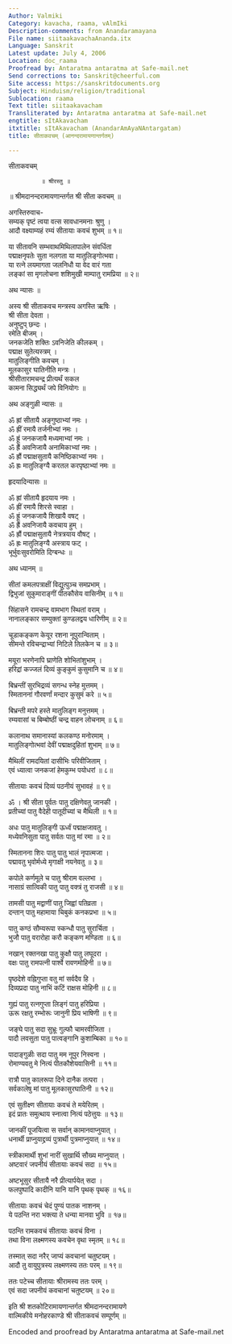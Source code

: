 ```yaml
---
Author: Valmiki
Category: kavacha, raama, vAlmIki
Description-comments: from Anandaramayana
File name: siitaakavachaAnanda.itx
Language: Sanskrit
Latest update: July 4, 2006
Location: doc_raama
Proofread by: Antaratma antaratma at Safe-mail.net
Send corrections to: Sanskrit@cheerful.com
Site access: https://sanskritdocuments.org
Subject: Hinduism/religion/traditional
Sublocation: raama
Text title: siitaakavacham
Transliterated by: Antaratma antaratma at Safe-mail.net
engtitle: sItAkavacham
itxtitle: sItAkavacham (AnandarAmAyaNAntargatam)
title: सीताकवचम् (आनन्दरामायणान्तर्गतम्)

---
```

  
 सीताकवचम्   
  
             ॥ श्रीरस्तु ॥  
  
॥ श्रीमदानन्दरामायणान्तर्गत श्री सीता कवचम् ॥  
  
अगस्तिरुवाच-  
सम्यक् पृष्टं त्वया वत्स सावधानमनाः श्रुणु ।  
आदौ वक्ष्याम्यहं रम्यं सीतायाः कवचं शुभम् ॥ १॥  
  
या सीतावनि सम्भवाथमिथिलापालेन संवर्धिता  
पद्माक्षनृपतेः सुता नलगता या मातुलिङ्गोत्भवा।  
या रत्ने लयमागता जलनिधौ या वेद  वारं गता  
लङ्कां सा मृगलोचना शशिमुखी माम्पातु रामप्रिया ॥ २॥  
  
अथ न्यासः ॥  
  
अस्य श्री सीताकवच मन्त्रस्य अगस्ति ऋषिः ।  
श्री सीता देवता ।  
अनुष्टुप् छन्दः ।  
रमेति बीजम् ।  
जनकजेति शक्तिः ऽवनिजेति कीलकम् ।  
पद्माक्ष सुतेत्यस्त्रम् ।  
मातुलिङ्गीति कवचम् ।  
मूलकासुर घातिनीति मन्त्रः ।  
श्रीसीतारामचन्द्र प्रीत्यर्थं  सकल  
कामना सिद्ध्यर्थं जपे विनियोगः ॥  
  
अथ अङ्गुळी न्यासः ॥  
  
ॐ ह्रां सीतायै अङ्गुष्ठाभ्यां नमः ।  
ॐ ह्रीं रमायै तर्जनीभ्यां नमः ।  
ॐ ह्रूं जनकजायै मध्यमाभ्यां नमः ।  
ॐ ह्रैं अवनिजायै अनामिकाभ्यां नमः ।  
ॐ ह्रौं पद्माक्षसुतायै कनिष्ठिकाभ्यां नमः ।  
ॐ ह्रः मातुलिङ्ग्यै करतल करपृष्ठाभ्यां नमः ॥  
  
हृदयादिन्यासः ॥  
  
ॐ ह्रां सीतायै हृदयाय नमः ।  
ॐ ह्रीं रमायै शिरसे स्वाहा ।  
ॐ ह्रूं जनकजायै शिखायै वषट् ।  
ॐ ह्रैं अवनिजायै कवचाय हुम् ।  
ॐ ह्रौं पद्माक्षसुतायै नेत्रत्रयाय वौषट् ।  
ॐ ह्रः मातुलिङ्ग्यै अस्त्राय फट् ।  
भूर्भुवःसुवरोमिति दिग्बन्धः ॥  
  
अथ ध्यानम् ॥  
  
सीतां कमलपत्राक्षीं विद्युत्पुञ्च समप्रभाम् ।  
द्विभुजां सुकुमाराङ्गीं पीतकौसेय वासिनीम् ॥ १॥  
  
सिंहासने रामचन्द्र वामभाग स्थितां वराम् ।  
नानालङ्कार सम्युक्तां कुण्डलद्वय धारिणीम् ॥ २॥  
  
चूडाकङ्कण केयूर रशना नूपुरान्विताम् ।  
सीमन्ते रविचन्द्राभ्यां निटिले तिलकेन च ॥ ३॥  
  
मयूरा भरणेनापि घ्राणेति शोभितांशुभाम् ।  
हरिद्रां कज्जलं दिव्यं कुङ्कुमं कुसुमानि च ॥ ४॥  
  
बिभ्रन्तीं सुरभिद्रव्यं सगन्ध स्नेह मुत्तमम् ।  
स्मिताननां गौरवर्णां मन्दार कुसुमं करे ॥ ५॥  
  
बिभ्रन्ती मपरे हस्ते मातुलिङ्ग मनुत्तमम् ।  
रम्यवासां च बिम्बोष्ठीं चन्द्र वाहन लोचनाम् ॥ ६॥  
  
कलानाथ समानास्यां कलकण्ठ मनोरमाम् ।  
मातुलिङ्गोत्भवां देवीं पद्माक्षदुहितां शुभाम् ॥ ७॥  
  
मैथिलीं रामदयितां दासीभिः परिवीजिताम् ।  
एवं ध्यात्वा जनकजां हेमकुम्भ पयोधरां  ॥ ८॥  
  
सीतायाः कवचं दिव्यं पठनीयं सुभावहं  ॥ ९॥  
  
ॐ । श्री सीता पूर्वतः पातु दक्षिणेवतु जानकी ।  
प्रतीच्यां पातु वैदेही पातूदीच्यां च मैथिली ॥ १॥  
  
अधः पातु मातुलिङ्गी ऊर्ध्वं पद्माक्षजावतु ।  
मध्येवनिसुता पातु सर्वतः पातु मां रमा ॥ २॥  
  
स्मितानना शिरः पातु पातु भालं नृपात्मजा ।  
पद्मावतु भृवोर्मध्ये मृगाक्षी नयनेवतु ॥ ३॥  
  
कपोले कर्णमूले च पातु श्रीराम वल्लभा ।  
नासाग्रं सात्विकी पातु पातु वक्त्रं तु राजसी ॥ ४॥  
  
तामसी पातु मद्वाणीं पातु जिह्वां पतिव्रता ।  
दन्तान् पातु महामाया चिबुकं कनकप्रभा ॥ ५॥  
  
पातु कण्ठं सौम्यरूपा स्कन्धौ पातु सुरार्चिता ।  
भुजौ पातु वरारोहा करौ कङ्कण मण्डिता  ॥ ६॥  
  
नखान् रक्तनखा पातु कुक्षौ पातु लघूदरा ।  
वक्षः पातु रामपत्नी पार्श्वे रावणमोहिनी ॥ ७॥  
  
पृष्ठदेशे  वह्निगुप्ता वतु मां सर्वदैव हि ।  
दिव्यप्रदा पातु नाभिं कटिं राक्षस मोहिनी ॥ ८॥  
  
गुह्यं पातु रत्नगुप्ता लिङ्गं पातु हरिप्रिया ।  
ऊरू रक्षतु रम्भोरूः जानुनी प्रिय भाषिणी ॥ ९॥  
  
जङ्घे पातु सदा सुभ्रूः गुल्फौ चामरवीजिता ।  
पादौ लवसुता पातु पात्वङ्गानि कुशाम्बिका ॥ १०॥  
  
पादाङ्गुळीः सदा पातु मम नूपुर निस्वना ।  
रोमाण्यवतु मे नित्यं पीतकौशेयवासिनी ॥ ११॥  
  
रात्रौ पातु कालरूपा दिने दानैक तत्परा ।  
सर्वकालेषु मां पातु मूलकासुरघातिनी ॥ १२॥  
  
एवं सुतीक्ष्ण सीतायाः कवचं ते मयेरितम् ।  
इदं प्रातः समुत्थाय स्नात्वा नित्यं पठेत्तुयः ॥ १३॥  
  
जानकीं पूजयित्वा स सर्वान् कामानवाप्नुयात् ।  
धनार्थी प्राप्नुयाद्द्रव्यं पुत्रार्थी पुत्रमाप्नुयात् ॥ १४॥  
  
स्त्रीकामार्थी शुभां नारीं सुखार्थि सौख्य माप्नुयात् ।  
अष्टवारं जपनीयं सीतायाः कवचं सदा ॥ १५॥  
  
अष्टभूसुर सीतायै नरै प्रीत्यार्पयेत् सदा ।  
फलपुष्पादि कादीनि यानि यानि पृथक् पृथक् ॥ १६॥  
  
सीतायाः कवचं चेदं पुण्यं पातक नाशनम् ।  
ये पठन्ति नरा भक्त्या ते धन्या मानवा भुवि ॥ १७॥  
  
पठन्ति रामकवचं सीतायाः कवचं विना ।  
तथा विना लक्ष्मणस्य कवचेन वृथा स्मृतम् ॥ १८॥  
  
तस्मात् सदा नरैर् जाप्यं कवचानां चतुष्टयम् ।  
आदौ तु वायुपुत्रस्य लक्ष्मणस्य ततः परम् ॥ १९॥  
  
ततः पटेच्च सीतायाः श्रीरामस्य ततः परम् ।  
एवं सदा जपनीयं कवचानां चतुष्टयम् ॥ २०॥  
  
इति श्री शतकोटिरामायणान्तर्गत श्रीमदानन्दरामायणे  
वाल्मिकीये मनोहरकाण्डे श्री सीताकवचं सम्पूर्णम् ॥  
  
  
  
  
  
Encoded and proofread by Antaratma antaratma at Safe-mail.net  
  

